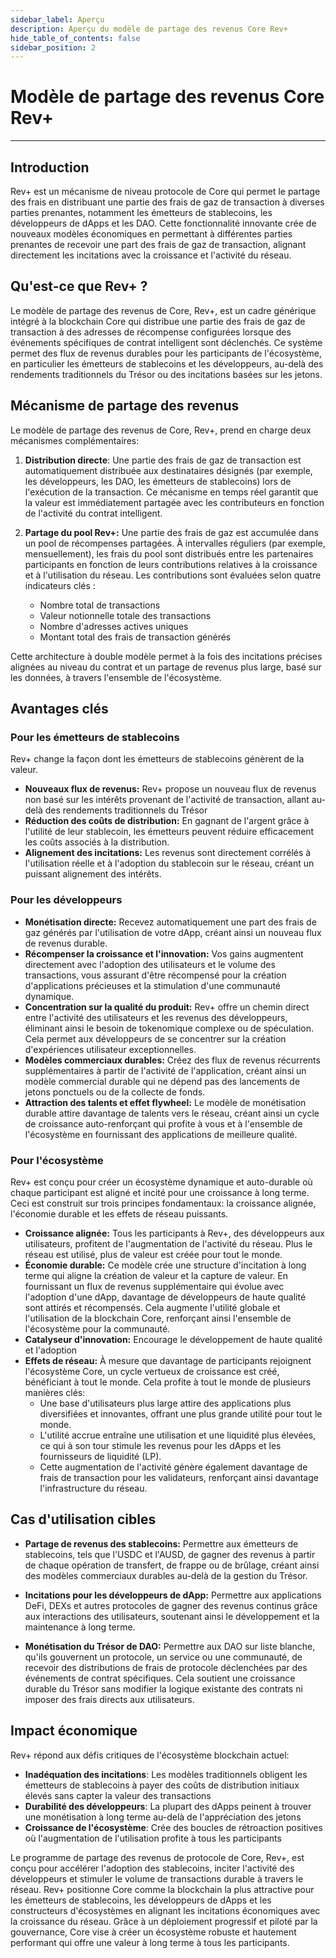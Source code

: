 ```yaml
---
sidebar_label: Aperçu
description: Aperçu du modèle de partage des revenus Core Rev+
hide_table_of_contents: false
sidebar_position: 2
---
```


# Modèle de partage des revenus Core Rev+

---

## Introduction

Rev+ est un mécanisme de niveau protocole de Core qui permet le partage des frais en distribuant une partie des frais de gaz de transaction à diverses parties prenantes, notamment les émetteurs de stablecoins, les développeurs de dApps et les DAO. Cette fonctionnalité innovante crée de nouveaux modèles économiques en permettant à différentes parties prenantes de recevoir une part des frais de gaz de transaction, alignant directement les incitations avec la croissance et l'activité du réseau.

## Qu'est-ce que Rev+ ?

Le modèle de partage des revenus de Core, Rev+, est un cadre générique intégré à la blockchain Core qui distribue une partie des frais de gaz de transaction à des adresses de récompense configurées lorsque des événements spécifiques de contrat intelligent sont déclenchés. Ce système permet des flux de revenus durables pour les participants de l'écosystème, en particulier les émetteurs de stablecoins et les développeurs, au-delà des rendements traditionnels du Trésor ou des incitations basées sur les jetons.

## Mécanisme de partage des revenus

Le modèle de partage des revenus de Core, Rev+, prend en charge deux mécanismes complémentaires:

1. **Distribution directe**: Une partie des frais de gaz de transaction est automatiquement distribuée aux destinataires désignés (par exemple, les développeurs, les DAO, les émetteurs de stablecoins) lors de l'exécution de la transaction. Ce mécanisme en temps réel garantit que la valeur est immédiatement partagée avec les contributeurs en fonction de l'activité du contrat intelligent.

2. **Partage du pool Rev+:** Une partie des frais de gaz est accumulée dans un pool de récompenses partagées. À intervalles réguliers (par exemple, mensuellement), les frais du pool sont distribués entre les partenaires participants en fonction de leurs contributions relatives à la croissance et à l'utilisation du réseau. Les contributions sont évaluées selon quatre indicateurs clés :

   - Nombre total de transactions
   - Valeur notionnelle totale des transactions
   - Nombre d'adresses actives uniques
   - Montant total des frais de transaction générés

Cette architecture à double modèle permet à la fois des incitations précises alignées au niveau du contrat et un partage de revenus plus large, basé sur les données, à travers l'ensemble de l'écosystème.

## Avantages clés

### Pour les émetteurs de stablecoins

Rev+ change la façon dont les émetteurs de stablecoins génèrent de la valeur.

- **Nouveaux flux de revenus:** Rev+ propose un nouveau flux de revenus non basé sur les intérêts provenant de l'activité de transaction, allant au-delà des rendements traditionnels du Trésor
- **Réduction des coûts de distribution:** En gagnant de l'argent grâce à l'utilité de leur stablecoin, les émetteurs peuvent réduire efficacement les coûts associés à la distribution.
- **Alignement des incitations:** Les revenus sont directement corrélés à l'utilisation réelle et à l'adoption du stablecoin sur le réseau, créant un puissant alignement des intérêts.

### **Pour les développeurs**

- **Monétisation directe:** Recevez automatiquement une part des frais de gaz générés par l'utilisation de votre dApp, créant ainsi un nouveau flux de revenus durable.
- **Récompenser la croissance et l'innovation:** Vos gains augmentent directement avec l'adoption des utilisateurs et le volume des transactions, vous assurant d'être récompensé pour la création d'applications précieuses et la stimulation d'une communauté dynamique.
- **Concentration sur la qualité du produit:** Rev+ offre un chemin direct entre l'activité des utilisateurs et les revenus des développeurs, éliminant ainsi le besoin de tokenomique complexe ou de spéculation. Cela permet aux développeurs de se concentrer sur la création d'expériences utilisateur exceptionnelles.
- **Modèles commerciaux durables:** Créez des flux de revenus récurrents supplémentaires à partir de l'activité de l'application, créant ainsi un modèle commercial durable qui ne dépend pas des lancements de jetons ponctuels ou de la collecte de fonds.
- **Attraction des talents et effet flywheel:** Le modèle de monétisation durable attire davantage de talents vers le réseau, créant ainsi un cycle de croissance auto-renforçant qui profite à vous et à l'ensemble de l'écosystème en fournissant des applications de meilleure qualité.

### **Pour l'écosystème**

Rev+ est conçu pour créer un écosystème dynamique et auto-durable où chaque participant est aligné et incité pour une croissance à long terme. Ceci est construit sur trois principes fondamentaux: la croissance alignée, l'économie durable et les effets de réseau puissants.

- **Croissance alignée:** Tous les participants à Rev+, des développeurs aux utilisateurs, profitent de l'augmentation de l'activité du réseau. Plus le réseau est utilisé, plus de valeur est créée pour tout le monde.
- **Économie durable:** Ce modèle crée une structure d'incitation à long terme qui aligne la création de valeur et la capture de valeur. En fournissant un flux de revenus supplémentaire qui évolue avec l'adoption d'une dApp, davantage de développeurs de haute qualité sont attirés et récompensés. Cela augmente l'utilité globale et l'utilisation de la blockchain Core, renforçant ainsi l'ensemble de l'écosystème pour la communauté.
- **Catalyseur d'innovation:** Encourage le développement de haute qualité et l'adoption
- **Effets de réseau:** À mesure que davantage de participants rejoignent l'écosystème Core, un cycle vertueux de croissance est créé, bénéficiant à tout le monde. Cela profite à tout le monde de plusieurs manières clés:
  - Une base d'utilisateurs plus large attire des applications plus diversifiées et innovantes, offrant une plus grande utilité pour tout le monde.
  - L'utilité accrue entraîne une utilisation et une liquidité plus élevées, ce qui à son tour stimule les revenus pour les dApps et les fournisseurs de liquidité (LP).
  - Cette augmentation de l'activité génère également davantage de frais de transaction pour les validateurs, renforçant ainsi davantage l'infrastructure du réseau.

## Cas d'utilisation cibles

- **Partage de revenus des stablecoins:** Permettre aux émetteurs de stablecoins, tels que l'USDC et l'AUSD, de gagner des revenus à partir de chaque opération de transfert, de frappe ou de brûlage, créant ainsi des modèles commerciaux durables au-delà de la gestion du Trésor.

- **Incitations pour les développeurs de dApp:** Permettre aux applications DeFi, DEXs et autres protocoles de gagner des revenus continus grâce aux interactions des utilisateurs, soutenant ainsi le développement et la maintenance à long terme.

- **Monétisation du Trésor de DAO:** Permettre aux DAO sur liste blanche, qu'ils gouvernent un protocole, un service ou une communauté, de recevoir des distributions de frais de protocole déclenchées par des événements de contrat spécifiques. Cela soutient une croissance durable du Trésor sans modifier la logique existante des contrats ni imposer des frais directs aux utilisateurs.

## Impact économique

Rev+ répond aux défis critiques de l'écosystème blockchain actuel:

- **Inadéquation des incitations**: Les modèles traditionnels obligent les émetteurs de stablecoins à payer des coûts de distribution initiaux élevés sans capter la valeur des transactions
- **Durabilité des développeurs**: La plupart des dApps peinent à trouver une monétisation à long terme au-delà de l'appréciation des jetons
- **Croissance de l'écosystème**: Crée des boucles de rétroaction positives où l'augmentation de l'utilisation profite à tous les participants

Le programme de partage des revenus de protocole de Core, Rev+, est conçu pour accélérer l'adoption des stablecoins, inciter l'activité des développeurs et stimuler le volume de transactions durable à travers le réseau. Rev+ positionne Core comme la blockchain la plus attractive pour les émetteurs de stablecoins, les développeurs de dApps et les constructeurs d'écosystèmes en alignant les incitations économiques avec la croissance du réseau. Grâce à un déploiement progressif et piloté par la gouvernance, Core vise à créer un écosystème robuste et hautement performant qui offre une valeur à long terme à tous les participants.

